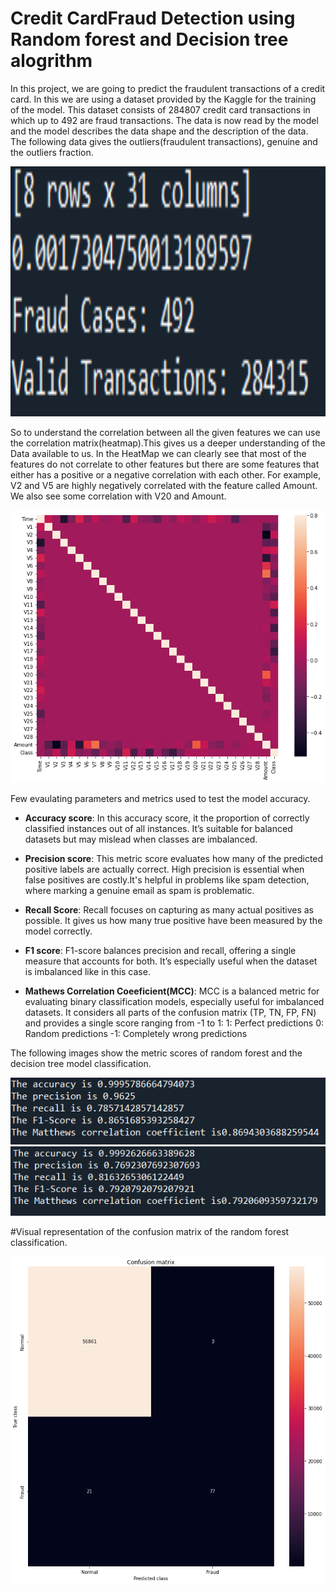 # Credit CardFraud Detection using Random forest and Decision tree alogrithm


In this project, we are going to predict the fraudulent transactions of a credit card. In this we are using a dataset provided by the Kaggle for the training of the model. This dataset consists of 284807 credit card transactions in which up to 492 are fraud transactions. The data is now read by the model and the model describes the data shape and the description of the data. The following data gives the outliers(fraudulent transactions), genuine and the outliers fraction.

<img height=400 src="results/dataread.png"/>

So to understand the correlation between all the given features we can use the correlation matrix(heatmap).This gives us a deeper understanding of the Data available to us. In the HeatMap we can clearly see that most of the features do not correlate to other features but there are some features that either has a positive or a negative correlation with each other. For example, V2 and V5 are highly negatively correlated with the feature called Amount. We also see some correlation with V20 and Amount.

<img src="results/heatmap.png"/>

Few evaulating parameters and metrics used to test the model accuracy.
* **Accuracy score**: In this accuracy score, it the proportion of correctly classified instances out of all instances. It’s suitable for balanced datasets but may mislead when classes are imbalanced.

* **Precision score**: This metric score evaluates how many of the predicted positive labels are actually correct. High precision is essential when false positives are costly.It's helpful in problems like spam detection, where marking a genuine email as spam is problematic.

* **Recall Score**: Recall focuses on capturing as many actual positives as possible. It gives us how many true positive have been measured by the model correctly.

* **F1 score**: F1-score balances precision and recall, offering a single measure that accounts for both. It’s especially useful when the dataset is imbalanced like in this case.
* **Mathews Correlation Coeeficient(MCC)**: MCC is a balanced metric for evaluating binary classification models, especially useful for imbalanced datasets. It considers all parts of the confusion matrix (TP, TN, FP, FN) and provides a single score ranging from -1 to 1:
1: Perfect predictions
0: Random predictions
-1: Completely wrong predictions

The following images show the metric scores of random forest and the decision tree model  classification.

<img src="results/randomforest.png">
<img src="results/decisiontree.png">


#Visual representation of the confusion matrix of the random forest classification.

<img src="results/confmatrix.png">








